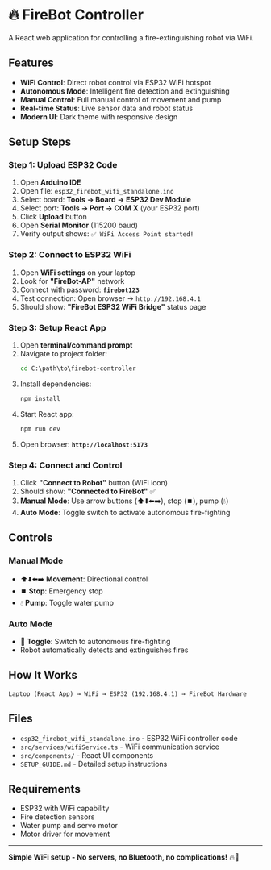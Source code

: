 # 🔥 FireBot Controller

A React web application for controlling a fire-extinguishing robot via WiFi.

## Features

- **WiFi Control**: Direct robot control via ESP32 WiFi hotspot
- **Autonomous Mode**: Intelligent fire detection and extinguishing  
- **Manual Control**: Full manual control of movement and pump
- **Real-time Status**: Live sensor data and robot status
- **Modern UI**: Dark theme with responsive design

## Setup Steps

### **Step 1: Upload ESP32 Code**
1. Open **Arduino IDE**
2. Open file: `esp32_firebot_wifi_standalone.ino`
3. Select board: **Tools → Board → ESP32 Dev Module**
4. Select port: **Tools → Port → COM X** (your ESP32 port)
5. Click **Upload** button
6. Open **Serial Monitor** (115200 baud)
7. Verify output shows: `✅ WiFi Access Point started!`

### **Step 2: Connect to ESP32 WiFi**
1. Open **WiFi settings** on your laptop
2. Look for **"FireBot-AP"** network
3. Connect with password: **`firebot123`**
4. Test connection: Open browser → `http://192.168.4.1`
5. Should show: **"FireBot ESP32 WiFi Bridge"** status page

### **Step 3: Setup React App**
1. Open **terminal/command prompt**
2. Navigate to project folder:
   ```cmd
   cd C:\path\to\firebot-controller
   ```
3. Install dependencies:
   ```cmd
   npm install
   ```
4. Start React app:
   ```cmd
   npm run dev
   ```
5. Open browser: **`http://localhost:5173`**

### **Step 4: Connect and Control**
1. Click **"Connect to Robot"** button (WiFi icon)
2. Should show: **"Connected to FireBot"** ✅
3. **Manual Mode**: Use arrow buttons (⬆️⬇️⬅️➡️), stop (⏹️), pump (💧)
4. **Auto Mode**: Toggle switch to activate autonomous fire-fighting

## Controls

### Manual Mode
- ⬆️⬇️⬅️➡️ **Movement**: Directional control
- ⏹️ **Stop**: Emergency stop
- 💧 **Pump**: Toggle water pump

### Auto Mode  
- 🔄 **Toggle**: Switch to autonomous fire-fighting
- Robot automatically detects and extinguishes fires

## How It Works

```
Laptop (React App) → WiFi → ESP32 (192.168.4.1) → FireBot Hardware
```

## Files

- `esp32_firebot_wifi_standalone.ino` - ESP32 WiFi controller code
- `src/services/wifiService.ts` - WiFi communication service
- `src/components/` - React UI components
- `SETUP_GUIDE.md` - Detailed setup instructions

## Requirements

- ESP32 with WiFi capability
- Fire detection sensors
- Water pump and servo motor  
- Motor driver for movement

---

**Simple WiFi setup - No servers, no Bluetooth, no complications!** 🔥🤖
